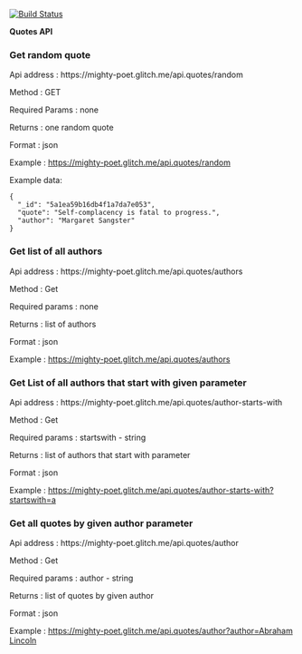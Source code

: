 [![Build Status](https://travis-ci.org/marigerr/quote-api.svg?branch=master)](https://travis-ci.org/marigerr/quote-api)

**Quotes API**

<h3>Get random quote</h3>

<p>Api address :  https://mighty-poet.glitch.me/api.quotes/random</p>

Method : GET

Required Params : none

Returns : one random quote

Format : json

<p>Example : <a href="https://mighty-poet.glitch.me/api.quotes/random">https://mighty-poet.glitch.me/api.quotes/random</a></p>  


Example data:
```
{
  "_id": "5a1ea59b16db4f1a7da7e053",
  "quote": "Self-complacency is fatal to progress.",
  "author": "Margaret Sangster"
}
```

  <div class="row">
    <div class="desc-and-form">
      <h3>Get list of all authors</h3>   
      <p>Api address :  https://mighty-poet.glitch.me/api.quotes/authors</p>
      <p>Method : Get</p>
      <p>Required params : none</p>
      <p>Returns : list of authors</p>
      <p>Format : json</p>
      <p>Example : <a href="https://mighty-poet.glitch.me/api.quotes/authors">https://mighty-poet.glitch.me/api.quotes/authors</a></p>          
    </div>
  </div>
  <div class="row">
    <div class="desc-and-form">
      <h3>Get List of all authors that start with given parameter</h3>   
      <p>Api address : https://mighty-poet.glitch.me/api.quotes/author-starts-with</p>
      <p>Method : Get</p>
      <p>Required params : startswith - string</p>
      <p>Returns : list of authors that start with parameter</p>
      <p>Format : json</p>
      <p>Example : <a href="https://mighty-poet.glitch.me/api.quotes/author-starts-with?startswith=a">https://mighty-poet.glitch.me/api.quotes/author-starts-with?startswith=a</a></p>          
    </div>
  </div>        
  <div class="row">
    <div class="desc-and-form"> 
      <h3>Get all quotes by given author parameter</h3>
      <p>Api address :  https://mighty-poet.glitch.me/api.quotes/author</p>
      <p>Method : Get</p>
      <p>Required params : author - string</p>
      <p>Returns : list of quotes by given author</p>
      <p>Format : json</p>
      <p>Example : <a href="https://mighty-poet.glitch.me/api.quotes/author?author=Abraham Lincoln">https://mighty-poet.glitch.me/api.quotes/author?author=Abraham Lincoln</a></p>          
    </div>
  </div>  
